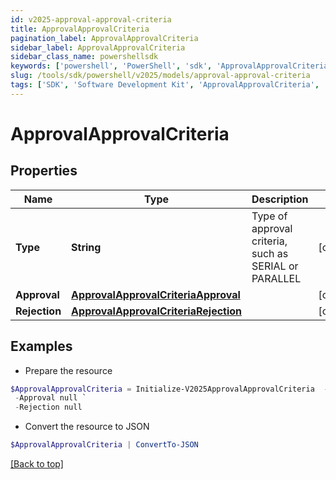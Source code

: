 ```yaml
---
id: v2025-approval-approval-criteria
title: ApprovalApprovalCriteria
pagination_label: ApprovalApprovalCriteria
sidebar_label: ApprovalApprovalCriteria
sidebar_class_name: powershellsdk
keywords: ['powershell', 'PowerShell', 'sdk', 'ApprovalApprovalCriteria', 'V2025ApprovalApprovalCriteria'] 
slug: /tools/sdk/powershell/v2025/models/approval-approval-criteria
tags: ['SDK', 'Software Development Kit', 'ApprovalApprovalCriteria', 'V2025ApprovalApprovalCriteria']
---
```



# ApprovalApprovalCriteria

## Properties

Name | Type | Description | Notes
------------ | ------------- | ------------- | -------------
**Type** | **String** | Type of approval criteria, such as SERIAL or PARALLEL | [optional] 
**Approval** | [**ApprovalApprovalCriteriaApproval**](approval-approval-criteria-approval) |  | [optional] 
**Rejection** | [**ApprovalApprovalCriteriaRejection**](approval-approval-criteria-rejection) |  | [optional] 

## Examples

- Prepare the resource
```powershell
$ApprovalApprovalCriteria = Initialize-V2025ApprovalApprovalCriteria  -Type SERIAL `
 -Approval null `
 -Rejection null
```

- Convert the resource to JSON
```powershell
$ApprovalApprovalCriteria | ConvertTo-JSON
```


[[Back to top]](#) 

